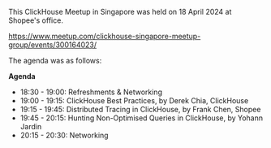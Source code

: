 This ClickHouse Meetup in Singapore was held on 18 April 2024 at Shopee's office. 

https://www.meetup.com/clickhouse-singapore-meetup-group/events/300164023/

The agenda was as follows:

**Agenda**

* 18:30 - 19:00: Refreshments & Networking
* 19:00 - 19:15: ClickHouse Best Practices, by Derek Chia, ClickHouse
* 19:15 - 19:45: Distributed Tracing in ClickHouse, by Frank Chen, Shopee
* 19:45 - 20:15: Hunting Non-Optimised Queries in ClickHouse, by Yohann Jardin
* 20:15 - 20:30: Networking
